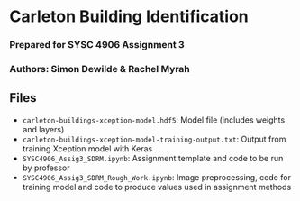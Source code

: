 # Carleton Building Identification
### Prepared for SYSC 4906 Assignment 3
### Authors: Simon Dewilde & Rachel Myrah

## Files
 * `carleton-buildings-xception-model.hdf5`: Model file (includes weights and layers)
 * `carleton-buildings-xception-model-training-output.txt`: Output from training Xception model with Keras
 * `SYSC4906_Assig3_SDRM.ipynb`: Assignment template and code to be run by professor
 * `SYSC4906_Assig3_SDRM_Rough_Work.ipynb`: Image preprocessing, code for training model and code to produce values used in assignment methods